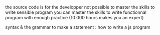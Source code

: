 the source code is for the developper
not possible to master the skills to write sensible program
you can master the skills to write functionnal program with enough practice (10 000 hours makes you an expert)

syntax & the grammar to make a statement : how to write a js program
